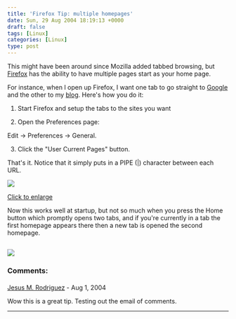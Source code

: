 ```yaml
---
title: 'Firefox Tip: multiple homepages'
date: Sun, 29 Aug 2004 18:19:13 +0000
draft: false
tags: [Linux]
categories: [Linux]
type: post
---
```


This might have been around since Mozilla added tabbed browsing, but [Firefox](http://www.mozilla.org/products/firefox/) has the ability to have multiple pages start as your home page.

For instance, when I open up Firefox, I want one tab to go straight to [Google](http://www.google.com) and the other to my [blog](http://www.jroller.com/page/jmrodri/). Here's how you do it:

1) Start Firefox and setup the tabs to the sites you want

2) Open the Preferences page:

Edit -> Preferences -> General.

3) Click the "User Current Pages" button.

That's it. Notice that it simply puts in a PIPE (|) character between each URL.

[![](http://jroller.com/resources/jmrodri/firefox_homepage_sml.png)](http://jroller.com/resources/jmrodri/firefox_homepage.png)

[Click to enlarge](http://jroller.com/resources/jmrodri/firefox_homepage.png)

Now this works well at startup, but not so much when you press the Home button which promptly opens two tabs, and if you're currently in a tab the first homepage appears there then a new tab is opened the second homepage.

![](http://jroller.com/resources/jmrodri/home.png)
---
### Comments:
####
[Jesus M. Rodriguez](http://www.jroller.com/page/jmrodri "jmrodri@nc.rr.com") - <time datetime="2004-08-30 09:21:37">Aug 1, 2004</time>

Wow this is a great tip. Testing out the email of comments.
<hr />
